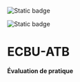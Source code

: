 ![Static badge](https://img.shields.io/badge/PAS-projet-grey)

![Static badge](https://img.shields.io/badge/Rapport-projet-grey)


# ECBU-ATB

**Évaluation de pratique**

